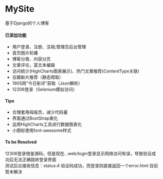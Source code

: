 # MySite
基于Django的个人博客

#### 已添加功能
* 用户登录、注册、注销;管理员后台管理
* 首页图片轮播
* 博客分类、内容分页
* 文章评论，富文本编辑
* 访问统计(HighCharts图表展示)、热门文章推荐(ContentType关联)
* 豆瓣新片推荐（静态爬取）
* 1905网"今日影评"获取（Json解析）
* 12306登录（Selenium模拟访问）

#### Tips
* 合理套用母版页，减少代码量
* 界面通过BootStrap美化
* 运用HighCharts工具进行数据图表化
* 小图标使用font-awesome样式

#### To be Resolved
  12306登录借鉴源码，但是现在...web/login登录显示网络访问有误，导致验证成功后无法正确跳转登录界面<br>
  测试后台接收信息：status:4  验证码成功，而登录则直接返回一个error.html
  目前暂未解决
